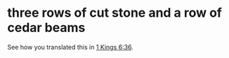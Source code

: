 # three rows of cut stone and a row of cedar beams

See how you translated this in [1 Kings 6:36](../06/36.md).

